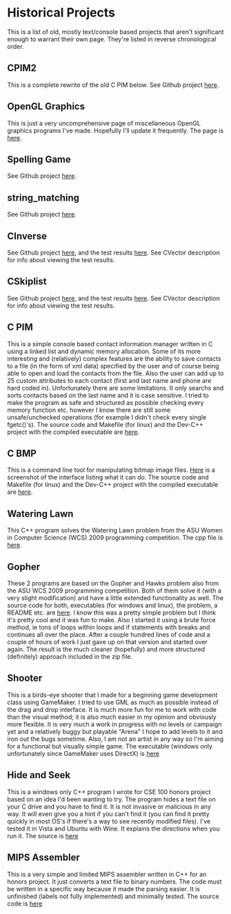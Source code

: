 Historical Projects
===================

This is a list of old, mostly text/console based projects that aren't significant enough to
warrant their own page.  They're listed in reverse chronological order.

## CPIM2
This is a complete rewrite of the old C PIM below.  See Github project <a href="http://www.github.com/rswinkle/CPIM2">here</a>.

## OpenGL Graphics
This is just a very uncomprehensive page of miscellaneous OpenGL graphics programs I've made.  Hopefully I'll update it frequently.  The page is <a href="/projects/graphics.html">here</a>.

## Spelling Game
See Github project <a href="http://www.github.com/rswinkle/spelling_game">here</a>.

## string_matching
See Github project <a href="http://www.github.com/rswinkle/string_matching">here</a>.

## CInverse
See Github project <a href="http://www.github.com/rswinkle/cinverse">here</a>, and the test results
<a href="/projects/cinverse/CUnitAutomated-Results.xml">here</a>. See CVector description for info about viewing
the test results.

## CSkiplist
See Github project <a href="http://www.github.com/rswinkle/cskiplist">here</a>, and the test results
<a href="/projects/cskiplist/CUnitAutomated-Results.xml">here</a>. See CVector description for info about viewing
the test results.

## C PIM
This is a simple console based contact information manager written in C using a linked list and dynamic memory allocation.  Some of its
more interesting and (relatively) complex features are the ability to save contacts to a file (in the form of xml data) specified by the user
and of course being able to open and load the contacts from the file.  Also the user can add up to 25 custom attributes
to each contact (first and last name and phone are hard coded in).  Unfortunately there are some limitations.  It only searchs
and sorts contacts based on the last name and it is case sensitive.  I tried to make the program as safe and structured as possible
checking every memory function etc. however I know there are still some unsafe/unchecked operations (for example I didn't check every single fgetc()'s).  The source code
and Makefile (for linux) and the Dev-C++ project with the compiled executable are <a href="/projects/C PIM.zip">here</a>.

## C BMP
This is a command line tool for manipulating bitmap image files.  <a href="/projects/screenshotlinux.png">Here</a>
is a screenshot of the interface listing what it can do.  The source code
and Makefile (for linux) and the Dev-C++ project with the compiled executable are <a href="/projects/CBMP.zip">here</a>.

## Watering Lawn
This C++ program solves the Watering Lawn problem from the ASU Women in Computer Science (WCS)
2009 programming competition. The cpp file is <a href="/projects/wateringlawn.cpp">here</a>.

## Gopher
These 2 programs are based on the Gopher and Hawks problem also from the ASU WCS 2009 programming competition.
Both of them solve it (with a very slight modification) and have a little extended functionality as well.
The source code for both, executables (for windows and linux), the problem, a README etc.
are <a href="/projects/gopher.zip">here</a>. I know this was a pretty simple problem but I think it's
pretty cool and it was fun to make.  Also I started it using a brute force method, ie tons of loops within loops
and if statements with breaks and continues all over the place.  After a couple hundred lines of code and a couple of hours of work I just gave up
on that version and started over again.  The result is the much cleaner (hopefully) and more structured (definitely)
approach included in the zip file.

<!--
This hasn't worked in a browser for years and I hate Java and barely know it so why have this?
<h4>Tic Tac Toe</h4>
<p>
This is a tic tac toe program I wrote for my CSE 205 course.  It is written in Java of course.  It is not polished
but it works well enough (UPDATE 3/4/15: I haven't seen it work in a browser in years now).  It was pretty fun to make despite it's simplicity.  I still need to get a lot more Java practice
The applet can be seen <a href="/projects/tictactoe.php">here</a>
</p>
-->

## Shooter
This is a birds-eye shooter that I made for a beginning game development class using GameMaker.
I tried to use GML as much as possible instead of the drag and drop interface.  It is much more fun for me
to work with code than the visual method; it is also much easier in my opinion and obviously more flexible.
It is very much a work in progress with no levels or campaign yet and a relatively buggy but playable "Arena"
I hope to add levels to it and iron out the bugs sometime.  Also, I am not an artist in any way so I'm aiming for a functional
but visually simple game.  The executable (windows only unfortunately since GameMaker uses DirectX) is
<a href="/projects/Shooter v0.2.zip">here</a>

## Hide and Seek
This is a windows only C++ program I wrote for CSE 100 honors project based on an idea I'd been wanting to try.  The program
hides a text file on your C drive and you have to find it.  It is not invasive or malicious in any way.
It will even give you a hint if you can't find it (you can find it pretty quickly in most OS's if there's a way to see
recently modified files).  I've tested it in Vista and Ubuntu with Wine.  It explains the directions when you run it.
The source is <a href="/projects/HidenSeek.cpp">here</a>

## MIPS Assembler
This is a very simple and limited MIPS assembler written in C++ for an honors project.  It just converts a text file to binary numbers.
The code must be written in a specific way because it made the parsing easier.  It is unfinished (labels not fully implemented) and minimally tested.
The source code is <a href="/projects/Assembler.cpp">here</a>

